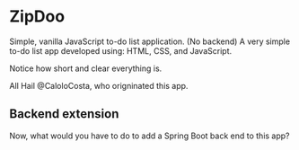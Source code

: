 # ZipDoo
Simple, vanilla JavaScript to-do list application. (No backend)
A very simple to-do list app developed using: HTML, CSS, and JavaScript.

Notice how short and clear everything is.

All Hail @CaloloCosta, who origninated this app.

## Backend extension

Now, what would you have to do to add a Spring Boot back end to this app?

